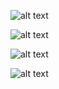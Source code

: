 ![alt text](https://github.com/Kesavan-V-Sparkout/Internship_Tasks/blob/main/Day10/userAuthenticationSystem/assets/Screenshot%20from%202024-04-18%2018-52-49.png?raw=true)

![alt text](https://github.com/Kesavan-V-Sparkout/Internship_Tasks/blob/main/Day10/userAuthenticationSystem/assets/Screenshot%20from%202024-04-18%2018-53-01.png?raw=true)

![alt text](https://github.com/Kesavan-V-Sparkout/Internship_Tasks/blob/main/Day10/userAuthenticationSystem/assets/Screenshot%20from%202024-04-18%2018-53-09.png?raw=true)

![alt text](https://github.com/Kesavan-V-Sparkout/Internship_Tasks/blob/main/Day10/userAuthenticationSystem/assets/Screenshot%20from%202024-04-20%2022-24-59.png?raw=true)


